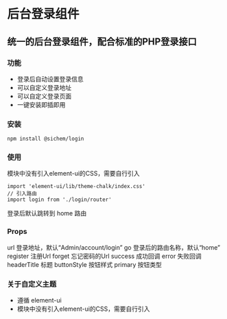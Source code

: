 # 后台登录组件

## 统一的后台登录组件，配合标准的PHP登录接口

### 功能

- 登录后自动设置登录信息
- 可以自定义登录地址
- 可以自定义登录页面
- 一键安装即插即用

### 安装

```
npm install @sichem/login
```

### 使用

模块中没有引入element-ui的CSS，需要自行引入

```
import 'element-ui/lib/theme-chalk/index.css'
// 引入路由
import login from './login/router'

```

登录后默认跳转到 home 路由

### Props

url 登录地址，默认“Admin/account/login”
go 登录后的路由名称，默认“home”
register 注册Url
forget 忘记密码的Url
success 成功回调
error 失败回调
headerTitle 标题
buttonStyle 按钮样式
primary 按钮类型

### 关于自定义主题

- 遵循 element-ui
- 模块中没有引入element-ui的CSS，需要自行引入
